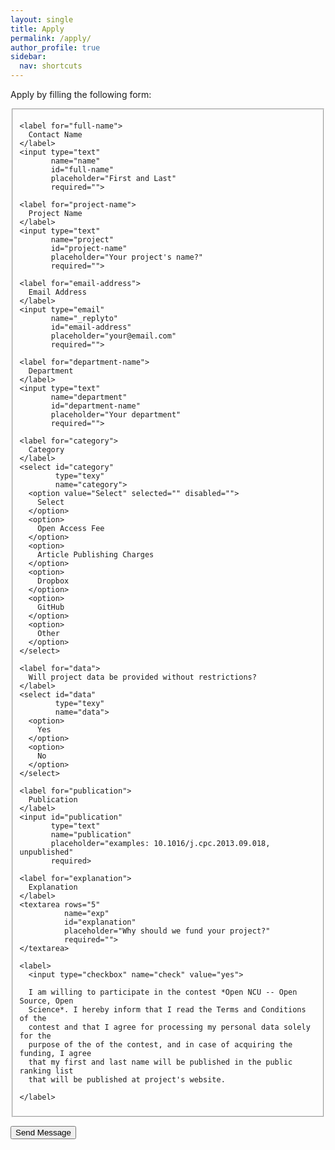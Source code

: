 ```yaml
---
layout: single
title: Apply
permalink: /apply/
author_profile: true
sidebar:
  nav: shortcuts
---
```


Apply by filling the following form:

<form id="fs-frm" 
      name="open-ncu-form" 
      accept-charset="utf-8" 
      action="https://formspree.io/xyygvnbv" 
      method="post">

  <fieldset id="fs-frm-inputs">

    <label for="full-name">
      Contact Name
    </label>
    <input type="text" 
           name="name" 
           id="full-name" 
           placeholder="First and Last" 
           required="">

    <label for="project-name">
      Project Name
    </label>
    <input type="text" 
           name="project" 
           id="project-name" 
           placeholder="Your project's name?" 
           required="">

    <label for="email-address">
      Email Address
    </label>
    <input type="email" 
           name="_replyto" 
           id="email-address" 
           placeholder="your@email.com" 
           required="">

    <label for="department-name">
      Department
    </label>
    <input type="text" 
           name="department" 
           id="department-name" 
           placeholder="Your department" 
           required="">

    <label for="category">
      Category
    </label>
    <select id="category" 
            type="texy" 
            name="category">
      <option value="Select" selected="" disabled="">
        Select
      </option>
      <option>
        Open Access Fee
      </option>
      <option>
        Article Publishing Charges
      </option>
      <option>
        Dropbox
      </option>
      <option>
        GitHub
      </option>
      <option>
        Other
      </option>
    </select> 

    <label for="data">
      Will project data be provided without restrictions?
    </label>
    <select id="data" 
            type="texy" 
            name="data">
      <option>
        Yes
      </option>
      <option>
        No
      </option>
    </select>
    
    <label for="publication">
      Publication
    </label>
    <input id="publication" 
           type="text" 
           name="publication" 
           placeholder="examples: 10.1016/j.cpc.2013.09.018, unpublished" 
           required>

    <label for="explanation">
      Explanation
    </label>
    <textarea rows="5" 
              name="exp" 
              id="explanation" 
              placeholder="Why should we fund your project?" 
              required="">
    </textarea>

    <label>
      <input type="checkbox" name="check" value="yes">
    
      I am willing to participate in the contest *Open NCU -- Open Source, Open
      Science*. I hereby inform that I read the Terms and Conditions of the
      contest and that I agree for processing my personal data solely for the
      purpose of the of the contest, and in case of acquiring the funding, I agree
      that my first and last name will be published in the public ranking list 
      that will be published at project's website.

    </label>

  <input type="hidden" 
         name="_subject" 
         id="email-subject" 
         value="Open-NCU Form Submission">

  </fieldset>

  <input type="submit" 
         value="Send Message">
</form>
